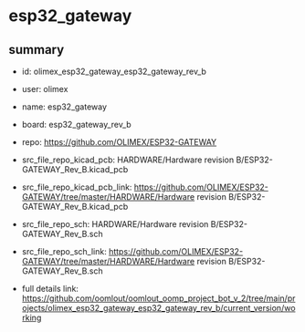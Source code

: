 # esp32_gateway
 
## summary 
* id: olimex_esp32_gateway_esp32_gateway_rev_b
* user: olimex
* name: esp32_gateway
* board: esp32_gateway_rev_b
* repo: https://github.com/OLIMEX/ESP32-GATEWAY
* src_file_repo_kicad_pcb: HARDWARE/Hardware revision B/ESP32-GATEWAY_Rev_B.kicad_pcb
* src_file_repo_kicad_pcb_link: https://github.com/OLIMEX/ESP32-GATEWAY/tree/master/HARDWARE/Hardware revision B/ESP32-GATEWAY_Rev_B.kicad_pcb


* src_file_repo_sch: HARDWARE/Hardware revision B/ESP32-GATEWAY_Rev_B.sch
* src_file_repo_sch_link: https://github.com/OLIMEX/ESP32-GATEWAY/tree/master/HARDWARE/Hardware revision B/ESP32-GATEWAY_Rev_B.sch
* full details link: https://github.com/oomlout/oomlout_oomp_project_bot_v_2/tree/main/projects/olimex_esp32_gateway_esp32_gateway_rev_b/current_version/working  







